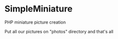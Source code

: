 # SimpleMiniature
PHP miniature picture creation

Put all our pictures on "photos" directory and that's all

